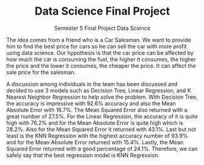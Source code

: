 <h1 align="center">
Data Science Final Project
</h1>


<p align="center">
Semester 5 Final Project Data Science
</p>

The idea comes from a friend who is a Car Salesman. We want to provide him to find the best price for cars so he can sell the car with more profit using data science. Our hypothesis is that the car price can be affected by how much the car is consuming the fuel, the higher it consumes, the higher the price and the lower it consumes, the cheaper the price. It can affect the sale price for the salesman.

A discussion among individuals in the team has been discussed and decided to use 3 models such as Decision Tree, Linear Regression, and K Nearest Neighbor Regression to help solve the problem. With Decision Tree, the accuracy is impressive with 92.6% accuracy and also the Mean Absolute Error with 16.7%. The Mean Squared Error also returned with a great number of 27.5%. For the Linear Regression, the accuracy of it is quite high with 76.2% and for the Mean Absolute Error is quite high which is 28.2%. Also for the Mean Squared Error it returned with 43.1%. Last but not least is the KNN Regression with the highest accuracy number of 93.9% and for the Mean Absolute Error returned with 15.4%. Lastly, the Mean Squared Error returned with a good percentage of 24.1%. Therefore, we can safely say that the best regression model is KNN Regression.

